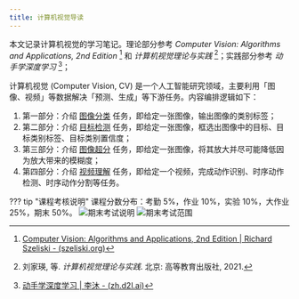 ```yaml
---
title: 计算机视觉导读
---
```


本文记录计算机视觉的学习笔记。理论部分参考 *Computer Vision: Algorithms and Applications, 2nd Edition* [^cv-2nd] 和 *计算机视觉理论与实践* [^book]；实践部分参考 *动手学深度学习* [^d2l]；

[^cv-2nd]: [Computer Vision: Algorithms and Applications, 2nd Edition | Richard Szeliski - (szeliski.org)](https://szeliski.org/Book/)
[^book]: 刘家瑛, 等. *计算机视觉理论与实践*. 北京: 高等教育出版社, 2021.
[^d2l]: [动手学深度学习 | 李沐 - (zh.d2l.ai)](https://zh.d2l.ai/index.html)

计算机视觉 (Computer Vision, CV) 是一个人工智能研究领域，主要利用「图像、视频」等数据解决「预测、生成」等下游任务。内容编排逻辑如下：

1. 第一部分：介绍 [图像分类](./image-classification.md) 任务，即给定一张图像，输出图像的类别标签；
2. 第二部分：介绍 [目标检测](./object-detection.md) 任务，即给定一张图像，框选出图像中的目标、目标类别标签、目标类别置信度；
3. 第三部分：介绍 [图像超分](./image-super-resolution.md) 任务，即给定一张图像，将其放大并尽可能降低因为放大带来的模糊度；
4. 第四部分：介绍 [视频理解](./video-understanding.md) 任务，即给定一个视频，完成动作识别、时序动作检测、时序动作分割等任务。

??? tip "课程考核说明"
    课程分数分布：考勤 5%，作业 10%，实验 10%，大作业 25%，期末 50%。
    ![期末考试说明](https://cdn.dwj601.cn/images/20250617102132151.png)
    ![期末考试范围](https://cdn.dwj601.cn/images/20250617102125731.png)
